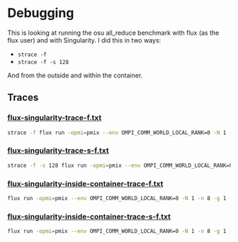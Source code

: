 # Debugging

This is looking at running the osu all_reduce benchmark with flux (as the flux user) and with Singularity.
I did this in two ways:

- `strace -f`
- `strace -f -s 128`

And from the outside and within the container.

## Traces

### [flux-singularity-trace-f.txt](flux-singularity-trace-f.txt)

```bash
strace -f flux run -opmi=pmix --env OMPI_COMM_WORLD_LOCAL_RANK=0 -N 1 -n 8 -g 1 -o cpu-affinity=per-task -o gpu-affinity=per-task   singularity exec --nv --bind /usr/local/cuda /opt/containers/metric-osu-gpu_google-gpu.sif    /bin/bash -c "/opt/osu-benchmark/build.openmpi/mpi/collective/osu_allreduce -d cuda H H" 2> flux-singularity-trace-f.txt
```

### [flux-singularity-trace-s-f.txt](flux-singularity-trace-s-f.txt)

```bash
strace -f -s 128 flux run -opmi=pmix --env OMPI_COMM_WORLD_LOCAL_RANK=0 -N 1 -n 8 -g 1 -o cpu-affinity=per-task -o gpu-affinity=per-task   singularity exec --nv --bind /usr/local/cuda /opt/containers/metric-osu-gpu_google-gpu.sif    /bin/bash -c "/opt/osu-benchmark/build.openmpi/mpi/collective/osu_allreduce -d cuda H H" 2> flux-singularity-trace-s-f.txt
```

### [flux-singularity-inside-container-trace-f.txt](flux-singularity-inside-container-trace-f.txt)

```bash
flux run -opmi=pmix --env OMPI_COMM_WORLD_LOCAL_RANK=0 -N 1 -n 8 -g 1 -o cpu-affinity=per-task -o gpu-affinity=per-task   singularity exec --nv --bind /usr/local/cuda /opt/containers/metric-osu-gpu_google-gpu.sif    /bin/bash -c "strace -f /opt/osu-benchmark/build.openmpi/mpi/collective/osu_allreduce -d cuda H H" 2> flux-singularity-inside-container-trace-f.txt
```

### [flux-singularity-inside-container-trace-s-f.txt](flux-singularity-inside-container-trace-s-f.txt)

```bash
flux run -opmi=pmix --env OMPI_COMM_WORLD_LOCAL_RANK=0 -N 1 -n 8 -g 1 -o cpu-affinity=per-task -o gpu-affinity=per-task   singularity exec --nv --bind /usr/local/cuda /opt/containers/metric-osu-gpu_google-gpu.sif    /bin/bash -c "strace -f -s 128 /opt/osu-benchmark/build.openmpi/mpi/collective/osu_allreduce -d cuda H H" 2> flux-singularity-inside-container-trace-s-f.txt
```
